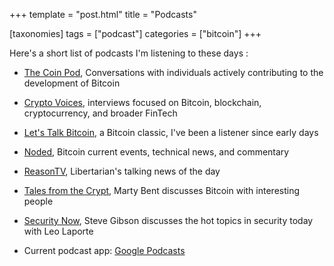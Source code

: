 +++
template = "post.html"
title = "Podcasts"

[taxonomies]
tags = ["podcast"]
categories = ["bitcoin"]
+++

Here's a short list of podcasts I'm listening to these days :

* [The Coin Pod](https://www.stitcher.com/podcast/you-me-and-btc/the-coin-pod), Conversations with individuals actively contributing to the development of Bitcoin
* [Crypto Voices](https://cryptovoices.com/), interviews focused on Bitcoin, blockchain, cryptocurrency, and broader FinTech
* [Let's Talk Bitcoin](https://letstalkbitcoin.com/blog/category/episodes), a Bitcoin classic, I've been a listener since early days
* [Noded](https://noded.org), Bitcoin current events, technical news, and commentary
* [ReasonTV](https://reason.com/reasontv), Libertarian's talking news of the day
* [Tales from the Crypt](https://talesfromthecrypt.libsyn.com), Marty Bent discusses Bitcoin with interesting people
* [Security Now](https://twit.tv/shows/security-now), Steve Gibson discusses the hot topics in security today with Leo Laporte

* Current podcast app:
   [Google Podcasts](https://play.google.com/store/apps/details?id=com.google.android.apps.podcasts&hl=en_US)